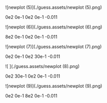 ![newplot (5)](./guess.assets/newplot (5).png)



0e2        0e-1        0e2        0e-1   -0.011







![newplot (6)](./guess.assets/newplot (6).png)



8e2        0e-1        0e2        0e-1   -0.011







![newplot (7)](./guess.assets/newplot (7).png)

0e2        0e-1        0e2        30e-1   -0.011











![ ](./guess.assets/newplot (8).png)



0e2        30e-1        0e2        0e-1   -0.011





















![newplot (9)](./guess.assets/newplot (9).png)



0e2        0e-1        8e2        0e-1   -0.011